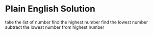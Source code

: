 # Plain English Solution
<!-- Given a list of numbers, find the difference between the highest and lowest numbers in the list. -->
take the list of number
find the highest number 
find the lowest number
subtract the lowest number from highest  number
